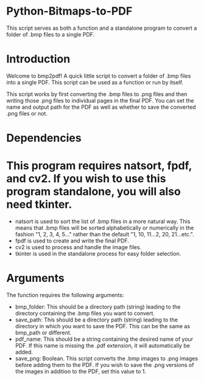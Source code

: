 # Python-Bitmaps-to-PDF
This script serves as both a function and a standalone program to convert a folder of .bmp files to a single PDF.

# Introduction

Welcome to bmp2pdf! A quick little script to convert a folder of .bmp files into a single PDF.
This script can be used as a function or run by itself. 

This script works by first converting the .bmp files to .png files and then writing those .png files to individual pages in the final PDF. You can set the name and output path for the PDF as well as whether to save the converted .png files or not.

# Dependencies
# This program requires natsort, fpdf, and cv2. If you wish to use this program standalone, you will also need tkinter.
* natsort is used to sort the list of .bmp files in a more natural way. This means that .bmp files will be sorted alphabetically or numerically in the fashion "1, 2, 3, 4, 5..." rather than the default "1, 10, 11...2, 20, 21...etc.".
* fpdf is used to create and write the final PDF.
* cv2 is used to process and handle the image files.
* tkinter is used in the standalone process for easy folder selection.

# Arguments
The function requires the following arguments:
* bmp_folder: This should be a directory path (string) leading to the directory containing the .bmp files you want to convert.
* save_path: This should be a directory path (string) leading to the directory in which you want to save the PDF. This can be the same as bmp_path or different.
* pdf_name: This should be a string containing the desired name of your PDF. If this name is missing the .pdf extension, it will automatically be added.
* save_png: Boolean. This script converts the .bmp images to .png images before adding them to the PDF. If you wish to save the .png versions of the images in addition to the PDF, set this value to 1.

